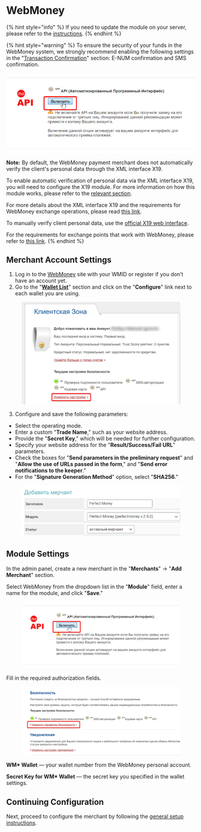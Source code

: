 # WebMoney

{% hint style="info" %}
If you need to update the module on your server, please refer to the [instructions](https://premium.gitbook.io/main/osnovnye-nastroiki/faq/obnovlenie-failov-skripta-na-servere/kak-obnovit-faily-na-servere#moduli-merchantov-i-avtovyplat).
{% endhint %}

{% hint style="warning" %}
To ensure the security of your funds in the WebMoney system, we strongly recommend enabling the following settings in the "[Transaction Confirmation](https://security.webmoney.ru/asp/transconfirm.asp)" section: E-NUM confirmation and SMS confirmation.

![](<../../../../.gitbook/assets/image (1550).png>)

**Note:** By default, the WebMoney payment merchant does not automatically verify the client's personal data through the XML interface X19.

To enable automatic verification of personal data via the XML interface X19, you will need to configure the X19 module. For more information on how this module works, please refer to the [relevant section](https://premium.gitbook.io/main/osnovnye-nastroiki/merchanty-i-avtovyplaty/merchanty/webmoney/x19).

For more details about the XML interface X19 and the requirements for WebMoney exchange operations, please read [this link](https://wiki.webmoney.ru/projects/webmoney/wiki/%D0%98%D0%BD%D1%82%D0%B5%D1%80%D1%84%D0%B5%D0%B9%D1%81_X19).

To manually verify client personal data, use the [official X19 web interface](https://verification.webmoney.ru/XTest/X19.aspx).

For the requirements for exchange points that work with WebMoney, please refer to [this link](https://www.megastock.ru/exchange_rules.aspx?lang=ru).
{% endhint %}

## Merchant Account Settings

1. Log in to the [WebMoney](https://merchant.webmoney.ru/conf/default.asp) site with your WMID or register if you don’t have an account yet.
2. Go to the "[**Wallet List**](https://merchant.webmoney.ru/conf/purses.asp)" section and click on the "**Configure**" link next to each wallet you are using.

<figure><img src="../../../../.gitbook/assets/image (1543).png" alt=""><figcaption></figcaption></figure>

3. Configure and save the following parameters:

* Select the operating mode.
* Enter a custom "**Trade Name**," such as your website address.
* Provide the "**Secret Key**," which will be needed for further configuration.
* Specify your website address for the "**Result/Success/Fail URL**" parameters.
* Check the boxes for "**Send parameters in the preliminary request**" and "**Allow the use of URLs passed in the form**," and "**Send error notifications to the keeper**."
* For the "**Signature Generation Method**" option, select "**SHA256**."

<figure><img src="../../../../.gitbook/assets/image (1547).png" alt=""><figcaption></figcaption></figure>

## Module Settings

In the admin panel, create a new merchant in the "**Merchants**" -> "**Add Merchant**" section.

Select WebMoney from the dropdown list in the "**Module**" field, enter a name for the module, and click "**Save**."

<figure><img src="../../../../.gitbook/assets/image (1549).png" alt="" width="442"><figcaption></figcaption></figure>

Fill in the required authorization fields.

<figure><img src="../../../../.gitbook/assets/image (1548).png" alt="" width="454"><figcaption></figcaption></figure>

**WM\* Wallet** — your wallet number from the WebMoney personal account.

**Secret Key for WM\* Wallet** — the secret key you specified in the wallet settings.

## Continuing Configuration

Next, proceed to configure the merchant by following the [general setup instructions](https://premium.gitbook.io/rukovodstvo-polzovatelya/osnovnye-nastroiki/merchanty-i-avtovyplaty/merchanty/obshie-nastroiki-merchantov).
